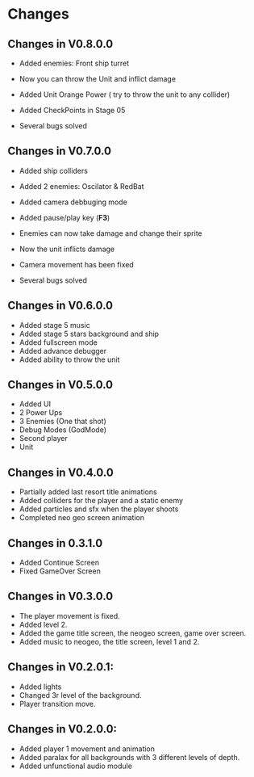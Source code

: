 # Changes

## Changes in V0.8.0.0

- Added enemies: Front ship turret 
- Now you can throw the Unit and inflict damage

- Added Unit Orange Power  ( try to throw the unit to any collider)

- Added CheckPoints in Stage 05

- Several bugs  solved



## Changes in V0.7.0.0

- Added ship colliders

- Added  2 enemies: Oscilator & RedBat

- Added camera debbuging mode

- Added pause/play key (**F3**)

- Enemies can now take damage and change their sprite

- Now the unit inflicts damage

- Camera movement has been fixed

- Several bugs solved

## Changes in V0.6.0.0
- Added stage 5 music
- Added stage 5 stars background and ship
- Added fullscreen mode
- Added advance debugger
- Added ability to throw the unit

## Changes in V0.5.0.0
- Added UI
- 2 Power Ups
- 3 Enemies (One that shot)
- Debug Modes (GodMode)
- Second player
- Unit

## Changes in V0.4.0.0
- Partially added last resort title animations
- Added colliders for the player and a static enemy
- Added particles and sfx when the player shoots
- Completed neo geo screen animation
 
## Changes in 0.3.1.0
- Added Continue Screen
- Fixed GameOver Screen

## Changes in V0.3.0.0
- The player movement is fixed. 
- Added level 2.
- Added the game title screen, the neogeo screen, game over screen. 
- Added music to neogeo, the title screen, level 1 and 2.

## Changes in V0.2.0.1:
- Added lights
- Changed 3r level of the background.
- Player transition move.

## Changes in V0.2.0.0:
- Added player 1 movement and animation
- Added paralax for all backgrounds with 3 different levels of depth.
- Added unfunctional audio module